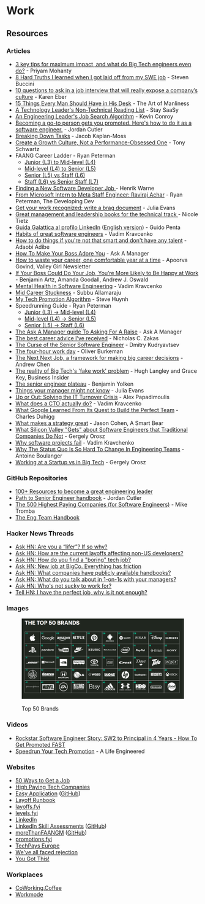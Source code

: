 # Work

## Resources

### Articles

* [3 key tips for maximum impact, and what do Big Tech engineers even do?](https://newsletter.devmoh.co/p/3-key-tips-for-maximum-impact) - Priyam Mohanty
* [8 Hard Truths I learned when I got laid off from my SWE job](https://www.stevenbuccini.com/8-hard-truths-on-getting-laid-off) - Steven Buccini
* [10 questions to ask in a job interview that will really expose a company’s culture](https://www.fastcompany.com/90622890/10-questions-to-ask-in-a-job-interview-that-will-really-expose-a-companys-culture) - Karen Eber
* [15 Things Every Man Should Have in His Desk](https://www.artofmanliness.com/career-wealth/career/15-things-every-man-should-have-in-his-desk/) - The Art of Manliness
* [A Technology Leader's Non-Technical Reading List](https://staysaasy.com/leadership/2024/03/04/Leadership-Reading-List.html) - Stay SaaSy
* [An Engineering Leader's Job Search Algorithm](https://docs.google.com/document/d/19fr\_36WOzKlq\_zyGP2RdxMEsdNQMZdUqn1Vahncr2pY/edit) - Kevin Conroy
* [Becoming a go-to person gets you promoted. Here's how to do it as a software engineer.](https://careercutler.substack.com/p/becoming-a-go-to-person-gets-you) - Jordan Cutler
* [Breaking Down Tasks](https://jacobian.org/2024/mar/11/breaking-down-tasks/) - Jacob Kaplan-Moss
* [Create a Growth Culture, Not a Performance-Obsessed One](https://hbr.org/2018/03/create-a-growth-culture-not-a-performance-obsessed-one) - Tony Schwartz
* FAANG Career Ladder - Ryan Peterman
  * [Junior (L3) to Mid-level (L4)](https://www.developing.dev/p/faang-career-ladder-junior-l3-vs)
  * [Mid-level (L4) to Senior (L5)](https://www.developing.dev/p/faang-career-ladder-mid-level-l4)
  * [Senior (L5) vs Staff (L6)](https://www.developing.dev/p/faang-career-ladder-senior-l5-vs)
  * [Staff (L6) vs Senior Staff (L7)](https://www.developing.dev/p/faang-career-ladder-staff-l6-vs-senior)
* [Finding a New Software Developer Job ](https://henrikwarne.com/2024/02/11/finding-a-new-software-developer-job/)- Henrik Warne
* [From Microsoft Intern to Meta Staff Engineer: Raviraj Achar](https://www.developing.dev/p/from-microsoft-intern-to-meta-staff) - Ryan Peterman, The Developing Dev
* [Get your work recognized: write a brag document](https://jvns.ca/blog/brag-documents/) - Julia Evans
* [Great management and leadership books for the technical track ](https://ntietz.com/blog/great-management-and-leadership-books-for-the-technical-track/)- Nicole Tietz
* [Guida Galattica al profilo LinkedIn](https://guidopenta.github.io/galactic-linkedin-profile-guide/) ([English version](https://guidopenta.github.io/galactic-linkedin-profile-guide/english.html)) - Guido Penta
* [Habits of great software engineers](https://vadimkravcenko.com/shorts/habits-of-great-software-engineers/) - Vadim Kravcenko
* [How to do things if you're not that smart and don't have any talent](https://adaobi.substack.com/p/how-to-do-things-if-youre-not-that) - Adaobi Adibe
* [How To Make Your Boss Adore You](https://www.askamanager.org/2014/08/how-to-make-your-boss-adore-you.html) - Ask A Manager
* [How to waste your career, one comfortable year at a time](https://apoorvagovind.substack.com/p/how-to-waste-your-career-one-comfortable) - Apoorva Govind, Valley Girl Newsletter
* [If Your Boss Could Do Your Job, You’re More Likely to Be Happy at Work](https://hbr.org/2016/12/if-your-boss-could-do-your-job-youre-more-likely-to-be-happy-at-work) - Benjamin Artz, Amanda Goodall, Andrew J. Oswald
* [Mental Health in Software Engineering](https://vadimkravcenko.com/shorts/mental-health-in-software-engineering/) - Vadim Kravcenko
* [Mid Career Stuckness](https://www.subbu.org/articles/2023/mid-career-stuckness/) - Subbu Allamaraju
* [My Tech Promotion Algorithm](https://read.highgrowthengineer.com/p/my-tech-promotion-algorithm) - Steve Huynh
* Speedrunning Guide - Ryan Peterman
  * [Junior (L3) -> Mid-level (L4)](https://www.developing.dev/p/speedrunning-guide-l3-l4)
  * [Mid-level (L4) -> Senior (L5)](https://www.developing.dev/p/speedrunning-guide-mid-level-l4-senior)
  * [Senior (L5) -> Staff (L6)](https://www.developing.dev/p/speedrunning-guide-senior-l5-staff)
* [The Ask A Manager guide To Asking For A Raise](https://www.askamanager.org/2018/02/the-ask-a-manager-guide-to-asking-for-a-raise.html) - Ask A Manager
* [The best career advice I’ve received](https://humanwhocodes.com/blog/2013/10/15/the-best-career-advice-ive-received/) - Nicholas C. Zakas
* [The Curse of the Senior Software Engineer](https://www.yieldcode.blog/post/the-curse-of-the-senior-engineer/) - Dmitry Kudryavtsev
* [The four-hour work day](https://ckarchive.com/b/27u2hohv3m877b3h4) - Oliver Burkeman
* [The Next Next Job, a framework for making big career decisions](https://andrewchen.com/the-next-next-job/) - Andrew Chen
* [The reality of Big Tech's 'fake work' problem](https://www.businessinsider.com/tech-industry-fake-work-problem-bad-managers-bosses-layoffs-jobs-2023-7?r=US\&IR=T) - Hugh Langley and Grace Key, Business Insider
* [The senior engineer plateau](https://yolken.net/blog/senior-engineer-plateau) - Benjamin Yolken
* [Things your manager might not know](https://jvns.ca/blog/things-your-manager-might-not-know/) - Julia Evans
* [Up or Out: Solving the IT Turnover Crisis](https://thedailywtf.com/articles/up-or-out-solving-the-it-turnover-crisis) - Alex Papadimoulis
* [What does a CTO actually do?](https://vadimkravcenko.com/shorts/what-cto-does/) - Vadim Kravcenko
* [What Google Learned From Its Quest to Build the Perfect Team](https://www.nytimes.com/2016/02/28/magazine/what-google-learned-from-its-quest-to-build-the-perfect-team.html) - Charles Duhigg
* [What makes a strategy great](https://longform.asmartbear.com/great-strategy/) - Jason Cohen, A Smart Bear
* [What Silicon Valley "Gets" about Software Engineers that Traditional Companies Do Not](https://blog.pragmaticengineer.com/what-silicon-valley-gets-right-on-software-engineers/) - Gergely Orosz
* [Why software projects fail](https://vadimkravcenko.com/shorts/why-software-projects-fail/) - Vadim Kravchenko
* [Why The Status Quo Is So Hard To Change In Engineering Teams](https://www.okayhq.com/blog/status-quo-is-so-hard-to-change-in-engineering-teams) - Antoine Boulanger
* [Working at a Startup vs in Big Tech](https://blog.pragmaticengineer.com/working-at-a-startup-vs-in-big-tech/) - Gergely Orosz

### GitHub Repositories

* [100+ Resources to become a great engineering leader](https://github.com/gregorojstersek/resources-to-become-a-great-engineering-leader)
* [Path to Senior Engineer handbook](https://github.com/jordan-cutler/path-to-senior-engineer-handbook) - Jordan Cutler
* [The 500 Highest Paying Companies (for Software Engineers)](https://github.com/miketromba/highest-paying-software-companies) - Mike Tromba
* [The Eng Team Handbook](https://github.com/raylene/eng-handbook)

### Hacker News Threads

* [Ask HN: Are you a “lifer”? If so why?](https://news.ycombinator.com/item?id=33794293)
* [Ask HN: How are the current layoffs affecting non-US developers?](https://news.ycombinator.com/item?id=34889624)
* [Ask HN: How do you find a "boring" tech job?](https://news.ycombinator.com/item?id=40848806)
* [Ask HN: New job at BigCo. Everything has friction](https://news.ycombinator.com/item?id=31669338)
* [Ask HN: What companies have publicly available handbooks?](https://news.ycombinator.com/item?id=34959242)
* [Ask HN: What do you talk about in 1-on-1s with your managers?](https://news.ycombinator.com/item?id=34329351)
* [Ask HN: Who's not sucky to work for?](https://news.ycombinator.com/item?id=29099746)
* [Tell HN: I have the perfect job, why is it not enough?](https://news.ycombinator.com/item?id=32059666)

### Images

<figure><img src="../../.gitbook/assets/1628964474946.png" alt=""><figcaption><p>Top 50 Brands</p></figcaption></figure>

### Videos

* [Rockstar Software Engineer Story: SW2 to Principal in 4 Years - How To Get Promoted FAST](https://www.youtube.com/watch?v=3\_Ue0tweDkE)
* [Speedrun Your Tech Promotion](https://www.youtube.com/watch?v=k65UW0gjsgU) - A Life Engineered

### Websites

* [50 Ways to Get a Job](https://50waystogetajob.com/)
* [High Paying Tech Companies](https://docs.google.com/document/d/1CeWvwkSCJtQW-\_w\_2VCxpEstldO1VqBCVXBzTfxE5pY/edit#heading=h.2qw50kdhocd2)
* [Easy Application](http://j-delaney.github.io/easy-application/) ([GitHub](https://github.com/j-delaney/easy-application))
* [Layoff Runbook](https://github.com/derwiki/layoff-runbook)
* [layoffs.fyi](https://layoffs.fyi/)
* [levels.fyi](https://www.levels.fyi/)
* [LinkedIn](https://it.linkedin.com/)
* [LinkedIn Skill Assessments](https://ebazhanov.github.io/linkedin-skill-assessments-quizzes/) ([GitHub](https://github.com/Ebazhanov/linkedin-skill-assessments-quizzes))
* [moreThanFAANGM](https://kaustubh-natuskar.github.io/moreThanFAANGM/) ([GitHub](https://github.com/Kaustubh-Natuskar/moreThanFAANGM))
* [promotions.fyi](https://www.promotions.fyi/)
* [TechPays Europe](https://techpays.com/)
* [We've all faced rejection](https://rejected.us/)
* [You Got This!](https://yougotthis.io/)

### Workplaces

* [CoWorking.Coffee](https://www.coworking.coffee/)
* [Workmode](https://workmode.co/)

